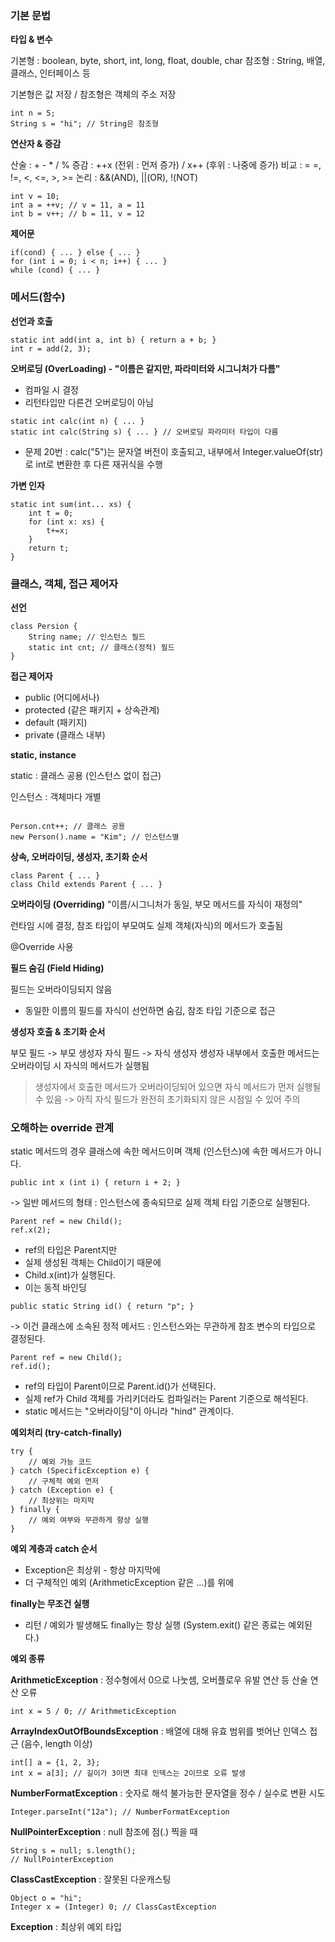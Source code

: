 
### 기본 문법

**타입 & 변수**

기본형 : boolean, byte, short, int, long, float, double, char
참조형 : String, 배열, 클래스, 인터페이스 등

기본형은 값 저장 / 참조형은 객체의 주소 저장

```
int n = 5;
String s = "hi"; // String은 참조형
```

**연산자 & 증감**

산술 : + - * / %
증감 : ++x (전위 : 먼저 증가) / x++ (후위 : 나중에 증가)
비교 : = =, !=, <, <=, >, >=
논리 : &&(AND), ||(OR), !(NOT)

```
int v = 10;
int a = ++v; // v = 11, a = 11
int b = v++; // b = 11, v = 12
```

**제어문**

```
if(cond) { ... } else { ... }
for (int i = 0; i < n; i++) { ... }
while (cond) { ... }
```

### 메서드(함수)

**선언과 호출**

```
static int add(int a, int b) { return a + b; }
int r = add(2, 3);
```

**오버로딩 (OverLoading) - "이름은 같지만, 파라미터와 시그니처가 다름"**

- 컴파일 시 결정
- 리턴타입만 다른건 오버로딩이 아님

```
static int calc(int n) { ... }
static int calc(String s) { ... } // 오버로딩 파라미터 타입이 다름
```

- 문제 20번 : calc("5")는 문자열 버전이 호출되고, 내부에서 Integer.valueOf(str)로 int로 변환한 후 다른 재귀식을 수행

**가변 인자**

```
static int sum(int... xs) {
	int t = 0;
	for (int x: xs) {
		t+=x;
	}
	return t;
}
```

### 클래스, 객체, 접근 제어자

**선언**

```
class Persion {
	String name; // 인스턴스 필드
	static int cnt; // 클래스(정적) 필드
}
```

**접근 제어자**

- public (어디에서나)
- protected (같은 패키지 + 상속관계)
- default (패키지)
- private (클래스 내부)

**static, instance**

static : 클래스 공용 (인스턴스 없이 접근)

인스턴스 : 객체마다 개별

```

Person.cnt++; // 클래스 공용
new Person().name = "Kim"; // 인스턴스별

```

**상속, 오버라이딩, 생성자, 초기화 순서**

```
class Parent { ... }
class Child extends Parent { ... }
```

**오버라이딩 (Overriding)** 
"이름/시그니처가 동일, 부모 메서드를 자식이 재정의"

런타임 시에 결정, 참조 타입이 부모여도 실제 객체(자식)의 메서드가 호출됨

@Override 사용

**필드 숨김 (Field Hiding)**

필드는 오버라이딩되지 않음

- 동일한 이름의 필드를 자식이 선언하면 숨김, 참조 타입 기준으로 접근

**생성자 호출 & 초기화 순서**

부모 필드 -> 부모 생성자
자식 필드 -> 자식 생성자
생성자 내부에서 호출한 메서드는 오버라이딩 시 자식의 메서드가 실행됨

> 생성자에서 호출한 메서드가 오버라이딩되어 있으면 자식 메서드가 먼저 실행될 수 있음 -> 아직 자식 필드가 완전히 초기화되지 않은 시점일 수 있어 주의

### 오해하는 override 관계

static 메서드의 경우 클래스에 속한 메서드이며 객체 (인스턴스)에 속한 메서드가 아니다.


```
public int x (int i) { return i + 2; }
```

-> 일반 메서드의 형태 : 인스턴스에 종속되므로 실제 객체 타입 기준으로 실행된다.

```
Parent ref = new Child();
ref.x(2);
```

- ref의 타입은 Parent지만
- 실제 생성된 객체는 Child이기 때문에
- Child.x(int)가 실행된다.
- 이는 동적 바인딩

```
public static String id() { return "p"; }
```
-> 이건 클래스에 소속된 정적 메서드 : 인스턴스와는 무관하게 참조 변수의 타입으로 결정된다.

```
Parent ref = new Child();
ref.id();
```

- ref의 타입이 Parent이므로 Parent.id()가 선택된다.
- 실제 ref가 Child 객체를 가리키더라도 컴파일러는 Parent 기준으로 해석된다.
- static 메서드는 "오버라이딩"이 아니라 "hind" 관계이다.



**예외처리 (try-catch-finally)**

```
try {
	// 예외 가능 코드
} catch (SpecificException e) {
	// 구체적 예외 먼저
} catch (Exception e) {
	// 최상위는 마지막
} finally {
	// 예외 여부와 무관하게 항상 실행
}
```

**예외 계층과 catch 순서**

- Exception은 최상위 - 항상 마지막에
- 더 구체적인 예외 (ArithmeticException 같은 ...)를 위에

**finally는 무조건 실행**

- 리턴 / 예외가 발생해도 finally는 항상 실행 (System.exit() 같은 종료는 예외된다.)

**예외 종류**

**ArithmeticException** : 정수형에서 0으로 나눗셈, 오버플로우 유발 연산 등 산술 연산 오류

```
int x = 5 / 0; // ArithmeticException
```

**ArrayIndexOutOfBoundsException** : 배열에 대해 유효 범위를 벗어난 인덱스 접근 (음수, length 이상)

```
int[] a = {1, 2, 3};
int x = a[3]; // 길이가 3이면 최대 인덱스는 2이므로 오류 발생
```

**NumberFormatException** : 숫자로 해석 불가능한 문자열을 정수 / 실수로 변환 시도

```
Integer.parseInt("12a"); // NumberFormatException
```

**NullPointerException** : null 참조에 점(.) 찍을 때

```
String s = null; s.length(); 
// NullPointerException
```

**ClassCastException** : 잘못된 다운캐스팅

```
Object o = "hi";
Integer x = (Integer) 0; // ClassCastException
```

**Exception** : 최상위 예외 타입


